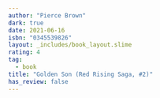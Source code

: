 ```yaml
---
author: "Pierce Brown"
dark: true
date: 2021-06-16
isbn: "0345539826"
layout: _includes/book_layout.slime
rating: 4
tag:
  - book
title: "Golden Son (Red Rising Saga, #2)"
has_review: false
---
```



